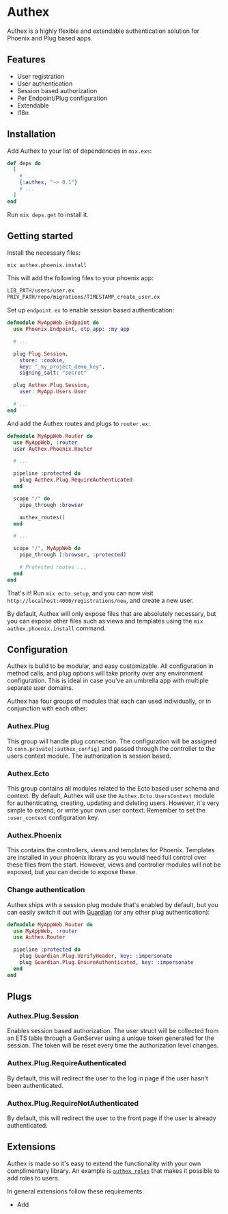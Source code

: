 # Authex

Authex is a highly flexible and extendable authentication solution for Phoenix and Plug based apps.

## Features

* User registration
* User authentication
* Session based authorization
* Per Endpoint/Plug configuration
* Extendable
* I18n

## Installation

Add Authex to your list of dependencies in `mix.exs`:

```elixir
def deps do
  [
    # ...
    {:authex, "~> 0.1"}
    # ...
  ]
end
```

Run `mix deps.get` to install it.

## Getting started

Install the necessary files:

```bash
mix authex.phoenix.install
```

This will add the following files to your phoenix app:

```bash
LIB_PATH/users/user.ex
PRIV_PATH/repo/migrations/TIMESTAMP_create_user.ex
```

Set up `endpoint.ex` to enable session based authentication:

```elixir
defmodule MyAppWeb.Endpoint do
  use Phoenix.Endpoint, otp_app: :my_app

  # ...

  plug Plug.Session,
    store: :cookie,
    key: "_my_project_demo_key",
    signing_salt: "secret"

  plug Authex.Plug.Session,
    user: MyApp.Users.User

  # ...
end
```

And add the Authex routes and plugs to `router.ex`:

```elixir
defmodule MyAppWeb.Router do
  use MyAppWeb, :router
  user Authex.Phoenix.Router

  # ...

  pipeline :protected do
    plug Authex.Plug.RequireAuthenticated
  end

  scope "/" do
    pipe_through :browser

    authex_routes()
  end

  # ...

  scope "/", MyAppWeb do
    pipe_through [:browser, :protected]

    # Protected routes ...
  end
end
```

That's it! Run `mix ecto.setup`, and you can now visit `http://localhost:4000/registrations/new`, and create a new user.

By default, Authex will only expose files that are absolutely necessary, but you can expose other files such as views and templates using the `mix authex.phoenix.install` command.

## Configuration

Authex is build to be modular, and easy customizable. All configuration in method calls, and plug options will take priority over any environment configuration. This is ideal in case you've an umbrella app with multiple separate user domains.

Authex has four groups of modules that each can used individually, or in conjunction with each other:

### Authex.Plug

This group will handle plug connection. The configuration will be assigned to `conn.private[:authex_config]` and passed through the controller to the users context module. The authorization is session based.

### Authex.Ecto

This group contains all modules related to the Ecto based user schema and context. By default, Authex will use the `Authex.Ecto.UsersContext` module for authenticating, creating, updating and deleting users. However, it's very simple to extend, or write your own user context. Remember to set the `:user_context` configuration key.

### Authex.Phoenix

This contains the controllers, views and templates for Phoenix. Templates are installed in your phoenix library as you would need full control over these files from the start. However, views and controller modules will not be exposed, but you can decide to expose these.

### Change authentication

Authex ships with a session plug module that's enabled by default, but you can easily switch it out with [Guardian](https://github.com/ueberauth/guardian) (or any other plug authentication):

```elixir
defmodule MyAppWeb.Router do
  use MyAppWeb, :router
  use Authex.Router

  pipeline :protected do
    plug Guardian.Plug.VerifyHeader, key: :impersonate
    plug Guardian.Plug.EnsureAuthenticated, key: :impersonate
  end
end
```

## Plugs

### Authex.Plug.Session

Enables session based authorization. The user struct will be collected from an ETS table through a GenServer using a unique token generated for the session. The token will be reset every time the authorization level changes.

### Authex.Plug.RequireAuthenticated

By default, this will redirect the user to the log in page if the user hasn't been authenticated.

### Authex.Plug.RequireNotAuthenticated

By default, this will redirect the user to the front page if the user is already authenticated.


## Extensions

Authex is made so it's easy to extend the functionality with your own complimentary library. An example is [`authex_roles`]() that makes it possible to add roles to users.

In general extensions follow these requirements:

* Add